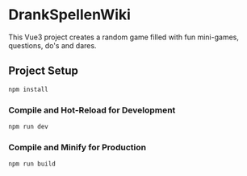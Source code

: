 # DrankSpellenWiki
This Vue3 project creates a random game filled with fun mini-games, questions, do's and dares.

## Project Setup

```sh
npm install
```

### Compile and Hot-Reload for Development

```sh
npm run dev
```

### Compile and Minify for Production

```sh
npm run build
```
